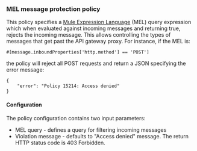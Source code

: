 ### MEL message protection policy ###

This policy specifies a [Mule Expression Language](http://developer.mulesoft.com/docs/display/current/Mule+Expression+Language+MEL) (MEL) query expression which when evaluated against incoming messages and returning true, rejects the incoming message. This allows controlling the types of messages that get past the API gateway proxy. For instance, if the MEL is: 

	#[message.inboundProperties['http.method'] == 'POST']

the policy will reject all POST requests and return a JSON specifying the error message: 
	
	{
	    "error": "Policy 15214: Access denied"
	}

#### Configuration

The policy configuration contains two input parameters:

+  MEL query - defines a query for filtering incoming messages
+  Violation message - defaults to "Access denied" message. The return HTTP status code is 403 Forbidden.